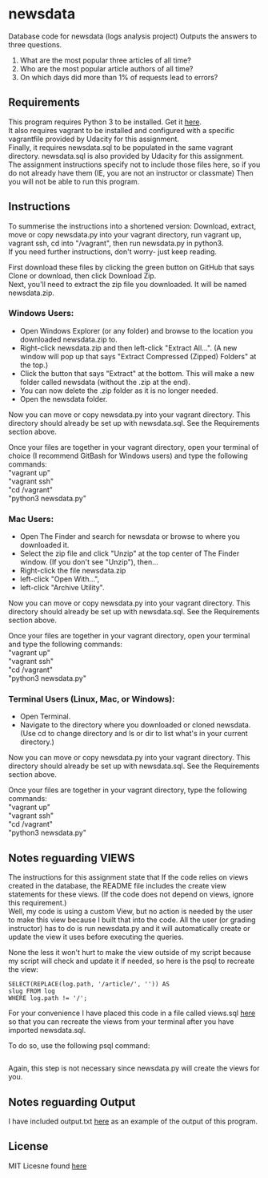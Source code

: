 # newsdata
Database code for newsdata (logs analysis project)
Outputs the answers to three questions.
1. What are the most popular three articles of all time?
2. Who are the most popular article authors of all time?
3. On which days did more than 1% of requests lead to errors?

## Requirements
This program requires Python 3 to be installed.
Get it [here](https://www.python.org/downloads/).  
It also requires vagrant to be installed and configured with a specific
vagrantfile provided by Udacity for this assignment.  
Finally, it requires newsdata.sql to be populated in the same vagrant
directory. newsdata.sql is also provided by Udacity for this assignment.  
The assignment instructions specify not to include those files here, so if you
do not already have them (IE, you are not an instructor or classmate) Then
you will not be able to run this program.  

## Instructions
To summerise the instructions into a shortened version:
Download, extract, move or copy newsdata.py into your vagrant directory,
run vagrant up, vagrant ssh, cd into "/vagrant", then run newsdata.py in
python3.  
If you need further instructions, don't worry- just keep reading.  

First download these files by clicking the green button on GitHub that says
Clone or download, then click Download Zip.  
Next, you'll need to extract the zip file you downloaded. It will be named
newsdata.zip.  

### Windows Users:
- Open Windows Explorer (or any folder) and browse to the location you
downloaded newsdata.zip to.
- Right-click newsdata.zip and then left-click "Extract All...".
(A new window will pop up that says "Extract Compressed (Zipped) Folders"
at the top.)
- Click the button that says "Extract" at the bottom.
This will make a new folder called newsdata (without the .zip at
the end).
- You can now delete the .zip folder as it is no longer needed.
- Open the newsdata folder.

Now you can move or copy newsdata.py into your vagrant directory.
This directory should already be set up with newsdata.sql. See the Requirements
section above.

Once your files are together in your vagrant directory, open your terminal of
choice (I recommend GitBash for Windows users) and type the following
commands:  
"vagrant up"  
"vagrant ssh"  
"cd /vagrant"  
"python3 newsdata.py"  

### Mac Users:
- Open The Finder and search for newsdata or browse to where you
downloaded it.
- Select the zip file and click "Unzip" at the top center of The Finder window.
(If you don't see "Unzip"), then...
- Right-click the file newsdata.zip
- left-click "Open With...",
- left-click "Archive Utility".

Now you can move or copy newsdata.py into your vagrant directory.
This directory should already be set up with newsdata.sql. See the Requirements
section above.

Once your files are together in your vagrant directory, open your terminal and
type the following commands:  
"vagrant up"  
"vagrant ssh"  
"cd /vagrant"  
"python3 newsdata.py"  

### Terminal Users (Linux, Mac, or Windows):
- Open Terminal.
- Navigate to the directory where you downloaded or cloned newsdata.
(Use cd to change directory and ls or dir to list what's in your current
directory.)

Now you can move or copy newsdata.py into your vagrant directory.
This directory should already be set up with newsdata.sql. See the Requirements
section above.

Once your files are together in your vagrant directory, type the following
commands:  
"vagrant up"  
"vagrant ssh"  
"cd /vagrant"  
"python3 newsdata.py"  

## Notes reguarding VIEWS
The instructions for this assignment state that If the code relies on views
created in the database, the README file includes the create view statements
for these views.
(If the code does not depend on views, ignore this requirement.)  
Well, my code is using a custom View, but no action is needed by the user to
make this view because I built that into the code. All the user (or grading
instructor) has to do is run newsdata.py and it will automatically create or
update the view it uses before executing the queries.

None the less it won't hurt to make the view outside of my script because my
script will check and update it if needed, so here is the psql to recreate
the view:  

```CREATE OR REPLACE VIEW slug_from_path AS
SELECT(REPLACE(log.path, '/article/', '')) AS
slug FROM log
WHERE log.path != '/';
```  

For your convenience I have placed this code in a file called views.sql
[here](views.sql) so that you can recreate the views from your terminal after
you have imported newsdata.sql.  

To do so, use the following psql command:  
```psql -d news -f views.sql
```  

Again, this step is not necessary since newsdata.py will create the views for
you.  
  
## Notes reguarding Output
I have included output.txt [here](output.txt) as an example of the output of
this program.  

## License
MIT Licesne found [here](LICENSE.md)
